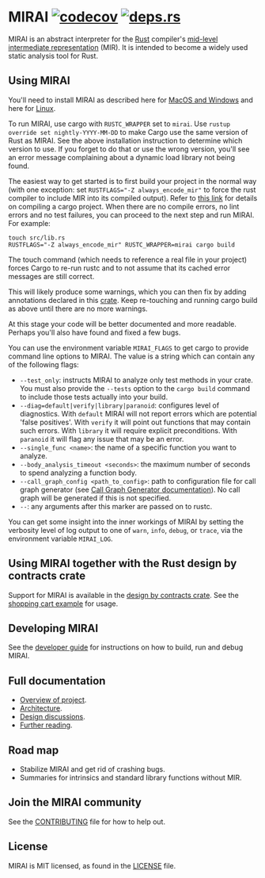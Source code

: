 # MIRAI [![codecov](https://codecov.io/gh/facebookexperimental/MIRAI/branch/main/graph/badge.svg?token=q4jzL09Ahl)](https://codecov.io/gh/facebookexperimental/MIRAI) [![deps.rs](https://deps.rs/repo/github/facebookexperimental/MIRAI/status.svg)](https://deps.rs/repo/github/facebookexperimental/MIRAI)
MIRAI is an abstract interpreter for the [Rust](https://www.rust-lang.org/) compiler's [mid-level intermediate
representation](https://github.com/rust-lang/rfcs/blob/main/text/1211-mir.md) (MIR).
It is intended to become a widely used static analysis tool for Rust.

## Using MIRAI

You'll need to install MIRAI as described here for [MacOS and Windows](https://github.com/facebookexperimental/MIRAI/blob/main/documentation/InstallationGuide.md)
and here for [Linux](https://github.com/facebookexperimental/MIRAI/blob/main/documentation/Linux.md).

To run MIRAI, use cargo with `RUSTC_WRAPPER` set to `mirai`.
Use `rustup override set nightly-YYYY-MM-DD` to make Cargo use the same version of Rust as MIRAI. See the above installation
instruction to determine which version to use. If you forget to do that or use the wrong version,
you'll see an error message complaining about a dynamic load library not being found.

The easiest way to get started is to first build your project in the normal way (with one exception:
 set `RUSTFLAGS="-Z always_encode_mir"` to force the rust compiler to include MIR into its compiled output).
Refer to [this link](https://doc.rust-lang.org/stable/book/ch01-00-getting-started.html) for details
on compiling a cargo project.
When there are no compile errors,
no lint errors and no test failures, you can proceed to the next step and run MIRAI. For example:
```
touch src/lib.rs
RUSTFLAGS="-Z always_encode_mir" RUSTC_WRAPPER=mirai cargo build
```

The touch command (which needs to reference a real file in your project) forces Cargo to re-run rustc and to not assume
that its cached error messages are still correct.

This will likely produce some warnings, which you can then fix by adding annotations declared in this
[crate](https://crates.io/crates/mirai-annotations). Keep re-touching and running cargo build as above until
there are no more warnings.

At this stage your code will be better documented and more readable. Perhaps you'll also have found and fixed a few bugs.

You can use the environment variable `MIRAI_FLAGS` to get cargo to provide command line options to MIRAI. The value is a
string which can contain any of the following flags:

- `--test_only`: instructs MIRAI to analyze only test methods in your crate. You must also provide the `--tests`
  option to the `cargo build` command to include those tests actually into your build.
- `--diag=default|verify|library|paranoid`: configures level of diagnostics. With `default` MIRAI
   will not report errors which are potential 'false positives'. With `verify` it will point out
   functions that may contain such errors. With `library` it will require explicit preconditions.
   With `paranoid` it will flag any issue that may be an error.
- `--single_func <name>`: the name of a specific function you want to analyze.
- `--body_analysis_timeout <seconds>`: the maximum number of seconds to spend analyzing a function body.
- `--call_graph_config <path_to_config>`: path to configuration file for call graph generator (see [Call Graph Generator documentation](documentation/CallGraph.md)). No call graph will be generated if this is not specified.
- `--`: any arguments after this marker are passed on to rustc.

You can get some insight into the inner workings of MIRAI by setting the verbosity level of log output to one of 
`warn`, `info`, `debug`, or `trace`, via the environment variable `MIRAI_LOG`.

## Using MIRAI together with the Rust design by contracts crate

Support for MIRAI is available in the [design by contracts crate](https://gitlab.com/karroffel/contracts).
See the [shopping cart example](https://github.com/facebookexperimental/MIRAI/blob/main/examples/shopping_cart/src/main.rs) for usage.

## Developing MIRAI
See the [developer guide](https://github.com/facebookexperimental/MIRAI/blob/main/documentation//DeveloperGuide.md)
for instructions on how to build, run and debug MIRAI.

## Full documentation
* [Overview of project](https://github.com/facebookexperimental/MIRAI/blob/main/documentation/Overview.md).
* [Architecture](https://github.com/facebookexperimental/MIRAI/blob/main/documentation/Architecture.md).
* [Design discussions](https://github.com/facebookexperimental/MIRAI/blob/main/documentation/DesignDiscussions.md).
* [Further reading](https://github.com/facebookexperimental/MIRAI/blob/main/documentation/FurtherReading.md).

## Road map
* Stabilize MIRAI and get rid of crashing bugs.
* Summaries for intrinsics and standard library functions without MIR.

## Join the MIRAI community
<!-- * Website:
* Facebook page:
* Mailing list
* irc:  -->
See the [CONTRIBUTING](https://github.com/facebookexperimental/MIRAI/blob/main/CONTRIBUTING.md) file for how to help out.

## License
MIRAI is MIT licensed, as found in the [LICENSE](https://github.com/facebookexperimental/MIRAI/blob/main/LICENSE) file.
